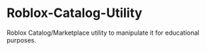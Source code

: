 # Roblox-Catalog-Utility
 Roblox Catalog/Marketplace utility to manipulate it for educational purposes.
